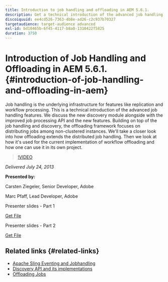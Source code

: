 ```yaml
---
title: Introduction to job handling and offloading in AEM 5.6.1.
description: Get a technical introduction of the advanced job handling features. Job handling is the underlying infrastructure for features like replication and workflow processing. Learn about the discovery module alongside with the improved job processing API and new features.
discoiquuid: ee4cd526-7363-4b8e-ad26-c2c937b70327
targetaudience: target-audience advanced
exl-id: bd10465b-6f45-4117-b8a0-1310422f5825
duration: 3750
---
```

# Introduction of Job Handling and Offloading in AEM 5.6.1. {#introduction-of-job-handling-and-offloading-in-aem}

Job handling is the underlying infrastructure for features like replication and workflow processing. This is a technical introduction of the advanced job handling features. We discuss the new discovery module alongside with the improved job processing API and the new features. Building on top of the job handling and discovery, the offloading framework focuses on distributing jobs among non-clustered instances. We'll take a closer look into how offloading extends the distributed job handling. Then we look at how it's used for the current implementation of workflow offloading and how one can use it in its own project. 

>[!VIDEO](https://video.tv.adobe.com/v/19580/?quality=9)

*Delivered July 24, 2013*

**Presented by:**

Carsten Ziegeler, Senior Developer, Adobe

Marc Pfaff, Lead Developer, Adobe

Presenter slides - Part 1

[Get File](assets/jobhandling.pdf)

Presenter slides - Part 2

[Get File](assets/offloading.pdf)

## Related links {#related-links}

* [Apache Sling Eventing and Jobhandling](https://sling.apache.org/documentation/bundles/apache-sling-eventing-and-job-handling.html)
* [Discovery API and its implementations](https://sling.apache.org/documentation/bundles/discovery-api-and-impl.html)
* [Offloading Jobs](https://docs.adobe.com/docs/en/cq/current/deploying/offloading.html)
